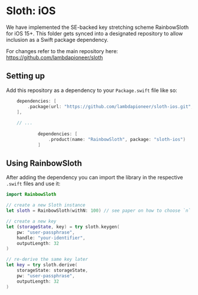 # Sloth: iOS

We have implemented the SE-backed key stretching scheme RainbowSloth for iOS 15+.
This folder gets synced into a designated repository to allow inclusion as a Swift package dependency.

For changes refer to the main repository here: https://github.com/lambdapioneer/sloth


## Setting up

Add this repository as a dependency to your `Package.swift` file like so:

```swift
    dependencies: [
        .package(url: "https://github.com/lambdapioneer/sloth-ios.git", from: "0.0.2"),
    ],
    
    // ...
    
            dependencies: [
                .product(name: "RainbowSloth", package: "sloth-ios")
            ]
```


## Using RainbowSloth

After adding the dependency you can import the library in the respective `.swift` files and use it:

```swift
import RainbowSloth

// create a new Sloth instance
let sloth = RainbowSloth(withN: 100) // see paper on how to choose `n`

// create a new key
let (storageState, key) = try sloth.keygen(
    pw: "user-passphrase",
    handle: "your-identifier",
    outputLength: 32
)

// re-derive the same key later
let key = try sloth.derive(
    storageState: storageState,
    pw: "user-passphrase",
    outputLength: 32
)
```
